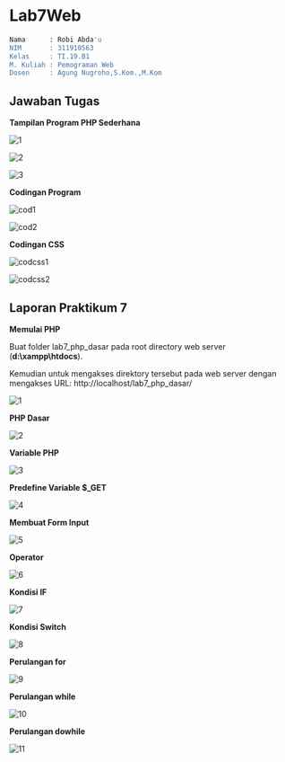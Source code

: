 # Lab7Web
```bash
Nama      : Robi Abda'u
NIM       : 311910563
Kelas     : TI.19.B1
M. Kuliah : Pemograman Web
Dosen     : Agung Nugroho,S.Kom.,M.Kom
```
## Jawaban Tugas

**Tampilan Program PHP Sederhana**

![1](https://user-images.githubusercontent.com/81896427/117685125-d2f49600-b1df-11eb-8da6-3cbd87d81eb4.png)

![2](https://user-images.githubusercontent.com/81896427/117685175-e0118500-b1df-11eb-9d51-caaa21dfb8e9.png)

![3](https://user-images.githubusercontent.com/81896427/117685226-eb64b080-b1df-11eb-8bf0-979b9e31c541.png)

**Codingan Program**

![cod1](https://user-images.githubusercontent.com/81896427/117685714-5f9f5400-b1e0-11eb-91f6-eb0868a2249a.PNG)

![cod2](https://user-images.githubusercontent.com/81896427/117685633-4c8c8400-b1e0-11eb-871c-e73bbe919f2c.PNG)

**Codingan CSS**

![codcss1](https://user-images.githubusercontent.com/81896427/117685782-7180f700-b1e0-11eb-9f6c-ac47cc3944df.PNG)

![codcss2](https://user-images.githubusercontent.com/81896427/117685821-7b0a5f00-b1e0-11eb-8d7d-41adaedba479.PNG)

## Laporan Praktikum 7

**Memulai PHP**

Buat folder lab7_php_dasar pada root directory web server (**d:\xampp\htdocs**).

Kemudian untuk mengakses direktory tersebut pada web server dengan mengakses URL:
http://localhost/lab7_php_dasar/


![1](https://user-images.githubusercontent.com/81896427/117686483-1bf91a00-b1e1-11eb-8ddd-3f5db60d5320.png)

**PHP Dasar**

![2](https://user-images.githubusercontent.com/81896427/117686557-2f0bea00-b1e1-11eb-8842-d89be0d2db68.png)

**Variable PHP**

![3](https://user-images.githubusercontent.com/81896427/117686683-4b0f8b80-b1e1-11eb-8e84-61d50e468a70.png)

**Predefine Variable $_GET**

![4](https://user-images.githubusercontent.com/81896427/117686830-7003fe80-b1e1-11eb-8d63-9bbbd1371a01.png)

**Membuat Form Input**

![5](https://user-images.githubusercontent.com/81896427/117686956-8ca03680-b1e1-11eb-9e8a-99b0e798679f.png)

**Operator**

![6](https://user-images.githubusercontent.com/81896427/117687096-a477ba80-b1e1-11eb-8309-0b59c35ca133.png)

**Kondisi IF**

![7](https://user-images.githubusercontent.com/81896427/117687195-bfe2c580-b1e1-11eb-99fc-e7a86282b866.png)

**Kondisi Switch**

![8](https://user-images.githubusercontent.com/81896427/117687277-d7ba4980-b1e1-11eb-8ee1-aa00a618588d.png)

**Perulangan for**

![9](https://user-images.githubusercontent.com/81896427/117687360-ebfe4680-b1e1-11eb-93aa-faa6e621d7c4.png)

**Perulangan while**

![10](https://user-images.githubusercontent.com/81896427/117687395-f6b8db80-b1e1-11eb-9c29-81d0d7fdfe80.png)

**Perulangan dowhile**

![11](https://user-images.githubusercontent.com/81896427/117687534-15b76d80-b1e2-11eb-89a4-9c83ca2fe11b.png)
